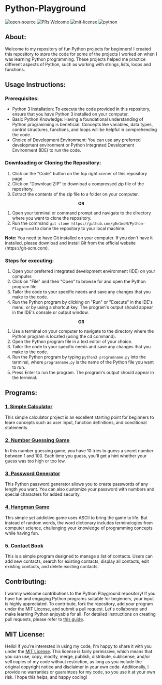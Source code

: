 # Python-Playground
<div align="left">
   <a href="https://opensource.org/osd">
      <img src="https://img.shields.io/badge/Open%20Source-%2328a745" alt="open-source"/>
   </a>
   <a href="http://makeapullrequest.com">
      <img src="https://img.shields.io/badge/PRs-welcome-brightgreen" alt="PRs Welcome"/>
   </a>
   <a href="https://opensource.org/license/mit/">
      <img src="https://img.shields.io/badge/License-MIT-green" alt="mit-license"/>
   </a>
   <a href="https://www.python.org/">
      <img src="https://img.shields.io/badge/Python-%234B8BBE" alt="python" />
   </a>
</div>

## About:
Welcome to my repository of fun Python projects for beginners! I created this repository to store the code for some of the projects I worked on when I was learning Python programming. These projects helped me practice different aspects of Python, such as working with strings, lists, loops and functions.

## Usage Instructions:

### Prerequisites:
- Python 3 Installation: To execute the code provided in this repository, ensure that you have Python 3 installed on your computer.
- Basic Python Knowledge: Having a foundational understanding of Python programming is beneficial. Concepts like variables, data types, control structures, functions, and loops will be helpful in comprehending the code.
- Choice of Development Environment: You can use any preferred development environment or Python Integrated Development Environment (IDE) to run the code.

### Downloading or Cloning the Repository:
1. Click on the "Code" button on the top right corner of this repository page.
2. Click on "Download ZIP" to download a compressed zip file of the repository.
3. Extract the contents of the zip file to a folder on your computer.

<p align="center"><b> OR </b></p>

1. Open your terminal or command prompt and navigate to the directory where you want to clone the repository.
2. Run the command `git clone https://github.com/g0v1ndN/Python-Playground` to clone the repository to your local machine.
<p><b>Note:</b> You need to have Git installed on your computer. If you don't have it installed, please download and install Git from the official website (https://git-scm.com).</p>

### Steps for executing:
1. Open your preferred integrated development environment (IDE) on your computer.
2. Click on "File" and then "Open" to browse for and open the Python program file.
3. Tailor the code to your specific needs and save any changes that you make to the code.
4. Run the Python program by clicking on "Run" or "Execute" in the IDE's menu, or by using a shortcut key. The program's output should appear in the IDE's console or output window.

<p align="center"><b> OR </b></p>

1. Use a terminal on your computer to navigate to the directory where the Python program is located (using the cd command).
2. Open the Python program file in a text editor of your choice.
3. Tailor the code to your specific needs and save any changes that you make to the code.
4. Run the Python program by typing `python3 programname.py` into the terminal, where `programname.py` is the name of the Python file you want to run.
5. Press Enter to run the program. The program's output should appear in the terminal. 

## Programs:
### <a href="https://github.com/g0v1ndN/Python-Playground/blob/main/Simple%20Calculator.py">1. Simple Calculator</a>
This simple calculator project is an excellent starting point for beginners to learn concepts such as user input, function definitions, and conditional statements. 
### <a href="https://github.com/g0v1ndN/Python-Playground/blob/main/Number%20Guessing%20Game.py">2. Number Guessing Game</a>
In this number guessing game, you have 10 tries to guess a secret number between 1 and 100. Each time you guess, you'll get a hint whether your guess was too high or too low.
### <a href="https://github.com/g0v1ndN/Python-Playground/blob/main/Password%20Generator.py">3. Password Generator</a>
This Python password generator allows you to create passwords of any length you want. You can also customize your password with numbers and special characters for added security.
### <a href="https://github.com/g0v1ndN/Python-Playground/blob/main/Hangman%20Game.py">4. Hangman Game</a>
This simple yet addictive game uses ASCII to bring the game to life. But instead of random words, the word dictionary includes terminologies from computer science, challenging your knowledge of programming concepts while having fun.
### <a href="https://github.com/g0v1ndN/Python-Playground/blob/main/Contact%20Book.py">5. Contact Book</a>
This is a simple program designed to manage a list of contacts. Users can add new contacts, search for existing contacts, display all contacts, edit existing contacts, and delete existing contacts.

## Contributing:
I warmly welcome contributions to the Python Playground repository! If you have fun and engaging Python programs suitable for beginners, your input is highly appreciated. To contribute, fork the repository, add your program under the <a href="https://github.com/g0v1ndN/Python-Playground/blob/main/LICENSE">MIT License</a>, and submit a pull request. Let's collaborate and make learning Python enjoyable for all. For detailed instructions on creating pull requests, please refer to <a href="https://makeapullrequest.com/">this guide</a>.

## MIT License: 
Hello! If you're interested in using my code, I'm happy to share it with you under the <a href="https://github.com/g0v1ndN/Python-Playground/blob/main/LICENSE">MIT License</a>. This license is fairly permissive, which means that you can use, copy, modify, merge, publish, distribute, sublicense, and/or sell copies of my code without restriction, as long as you include the original copyright notice and disclaimer in your own code. Additionally, I provide no warranties or guarantees for my code, so you use it at your own risk. I hope this helps, and happy coding!
